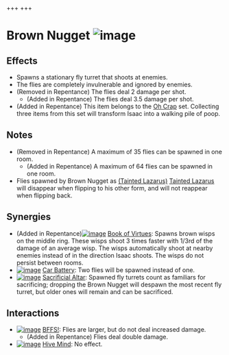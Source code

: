 +++
+++

 # Brown Nugget ![image](/image/Brown_Nugget.png) 

Effects
---------


* Spawns a stationary fly turret that shoots at enemies.
* The flies are completely invulnerable and ignored by enemies.
* (Removed in Repentance) The flies deal 2 damage per shot.
	+ (Added in Repentance) The flies deal 3.5 damage per shot.
* (Added in Repentance) This item belongs to the [Oh Crap](/wiki/Oh_Crap "Oh Crap") set. Collecting three items from this set will transform Isaac into a walking pile of poop.


Notes
-------


* (Removed in Repentance) A maximum of 35 flies can be spawned in one room.
	+ (Added in Repentance) A maximum of 64 flies can be spawned in one room.
* Flies spawned by Brown Nugget as [(Tainted Lazarus)](/wiki/Tainted_Lazarus "Tainted Lazarus") [Tainted Lazarus](/wiki/Tainted_Lazarus "Tainted Lazarus") will disappear when flipping to his other form, and will not reappear when flipping back.


Synergies
-----------


* (Added in Repentance)[![image](/image/Book_of_Virtues.png)](/wiki/Book_of_Virtues "Book of Virtues") [Book of Virtues](/wiki/Book_of_Virtues "Book of Virtues"): Spawns brown wisps on the middle ring. These wisps shoot 3 times faster with 1/3rd of the damage of an average wisp. The wisps automatically shoot at nearby enemies instead of in the direction Isaac shoots. The wisps do not persist between rooms.
* [![image](/image/Car_Battery.png)](/wiki/Car_Battery "Car Battery") [Car Battery](/wiki/Car_Battery "Car Battery"): Two flies will be spawned instead of one.
* [![image](/image/Sacrificial_Altar.png)](/wiki/Sacrificial_Altar "Sacrificial Altar") [Sacrificial Altar](/wiki/Sacrificial_Altar "Sacrificial Altar"): Spawned fly turrets count as familiars for sacrificing; dropping the Brown Nugget will despawn the most recent fly turret, but older ones will remain and can be sacrificed.


Interactions
--------------


* [![image](/image/BFFS!.png)](/wiki/BFFS! "BFFS!") [BFFS!](/wiki/BFFS! "BFFS!"): Flies are larger, but do not deal increased damage.
	+ (Added in Repentance) Flies deal double damage.
* [![image](/image/Hive_Mind.png)](/wiki/Hive_Mind "Hive Mind") [Hive Mind](/wiki/Hive_Mind "Hive Mind"): No effect.


